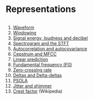 # Representations

```{contents}
```

1.  [Waveform](Waveform.ipynb) <!-- checked -->
2.  [Windowing](Windowing.md)
3.  [Signal energy, loudness and decibel](Signal_energy_loudness_and_decibel.md)
4.  [Spectrogram and the STFT](Spectrogram_and_the_STFT.ipynb)
5.  [Autocorrelation and autocovariance](Autocorrelation_and_autocovariance.md)
6.  [Cepstrum and MFCC](Cepstrum_and_MFCC.md)
7.  [Linear prediction](Linear_prediction.md)
8.  [Fundamental frequency (F0)](Fundamental_frequency_F0_.md)
9.  [Zero-crossing rate](Zero-crossing_rate.md)
10. [Deltas and Delta-deltas](Deltas_and_Delta-deltas.md)
11. [PSOLA](Pitch-Synchoronous_Overlap-Add_PSOLA_.md)
12. [Jitter and shimmer](Jitter_and_shimmer.md)       
13. [Crest factor](https://en.wikipedia.org/wiki/Crest_factor) (Wikipedia)